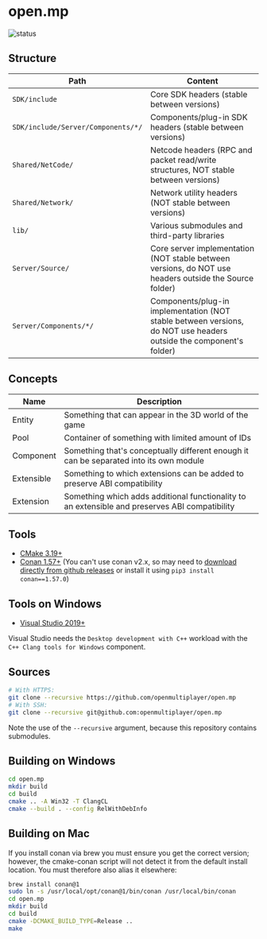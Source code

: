 # open.mp

![status](https://github.com/openmultiplayer/open.mp/workflows/Build/badge.svg)

## Structure

| Path | Content |
| ---- | ------- |
| `SDK/include` | Core SDK headers (stable between versions) |
| `SDK/include/Server/Components/*/` | Components/plug-in SDK headers (stable between versions) |
| `Shared/NetCode/` | Netcode headers (RPC and packet read/write structures, NOT stable between versions) |
| `Shared/Network/` | Network utility headers (NOT stable between versions) |
| `lib/` | Various submodules and third-party libraries |
| `Server/Source/` | Core server implementation (NOT stable between versions, do NOT use headers outside the Source folder) |
| `Server/Components/*/` | Components/plug-in implementation (NOT stable between versions, do NOT use headers outside the component's folder) |

## Concepts

| Name | Description |
| ---- | ------- |
| Entity | Something that can appear in the 3D world of the game |
| Pool | Container of something with limited amount of IDs |
| Component | Something that's conceptually different enough it can be separated into its own module |
| Extensible | Something to which extensions can be added to preserve ABI compatibility |
| Extension | Something which adds additional functionality to an extensible and preserves ABI compatibility |

## Tools

* [CMake 3.19+](https://cmake.org/)
* [Conan 1.57+](https://conan.io/) (You can't use conan v2.x, so may need to [download directly from github releases](https://github.com/conan-io/conan/releases) or install it using `pip3 install conan==1.57.0`)

## Tools on Windows

* [Visual Studio 2019+](https://www.visualstudio.com/)

Visual Studio needs the `Desktop development with C++` workload with the `C++ Clang tools for Windows` component.

## Sources

```bash
# With HTTPS:
git clone --recursive https://github.com/openmultiplayer/open.mp
# With SSH:
git clone --recursive git@github.com:openmultiplayer/open.mp
```

Note the use of the `--recursive` argument, because this repository contains submodules.

## Building on Windows

```bash
cd open.mp
mkdir build
cd build
cmake .. -A Win32 -T ClangCL
cmake --build . --config RelWithDebInfo
```

## Building on Mac

If you install conan via brew you must ensure you get the correct version; however, the cmake-conan script will not detect it from the default install location.  You must therefore also alias it elsewhere:

```bash
brew install conan@1
sudo ln -s /usr/local/opt/conan@1/bin/conan /usr/local/bin/conan
cd open.mp
mkdir build
cd build
cmake -DCMAKE_BUILD_TYPE=Release ..
make
```




